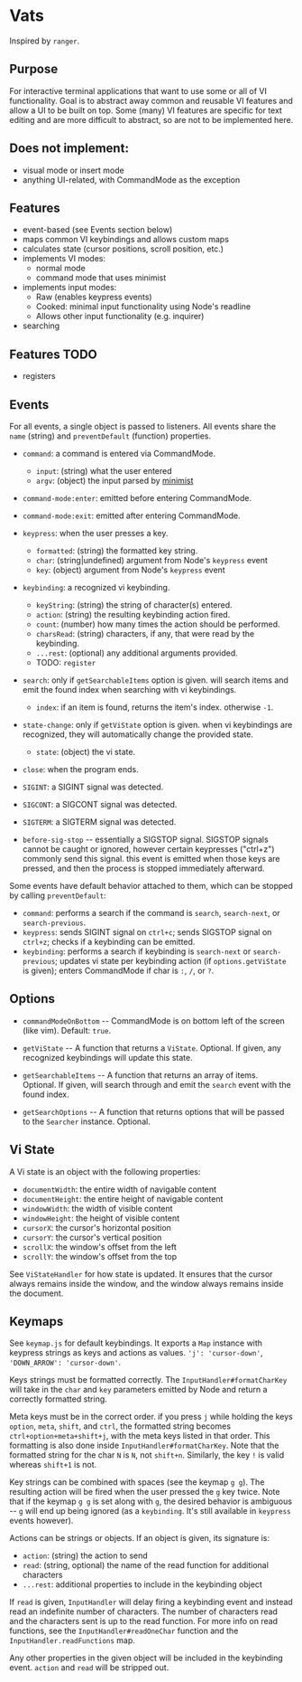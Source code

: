 # Vats
Inspired by `ranger`.

## Purpose
For interactive terminal applications that want to use some or all of VI functionality. Goal is to abstract away common and reusable VI features and allow a UI to be built on top. Some (many) VI features are specific for text editing and are more difficult to abstract, so are not to be implemented here.

## Does not implement:
- visual mode or insert mode
- anything UI-related, with CommandMode as the exception

## Features
- event-based (see Events section below)
- maps common VI keybindings and allows custom maps
- calculates state (cursor positions, scroll position, etc.)
- implements VI modes:
  - normal mode
  - command mode that uses minimist
- implements input modes:
  - Raw (enables keypress events)
  - Cooked: minimal input functionality using Node's readline
  - Allows other input functionality (e.g. inquirer)
- searching

## Features TODO
- registers

## Events
For all events, a single object is passed to listeners. All events share the `name` (string) and `preventDefault` (function) properties.

- `command`: a command is entered via CommandMode.
  - `input`: (string) what the user entered
  - `argv`: (object) the input parsed by [minimist](https://www.npmjs.com/package/minimist)


- `command-mode:enter`: emitted before entering CommandMode.

- `command-mode:exit`: emitted after entering CommandMode.

- `keypress`: when the user presses a key.
  - `formatted`: (string) the formatted key string.
  - `char`: (string|undefined) argument from Node's `keypress` event
  - `key`: (object) argument from Node's `keypress` event


- `keybinding`: a recognized vi keybinding.
  - `keyString`: (string) the string of character(s) entered.
  - `action`: (string) the resulting keybinding action fired.
  - `count`: (number) how many times the action should be performed.
  - `charsRead`: (string) characters, if any, that were read by the keybinding.
  - `...rest`: (optional) any additional arguments provided.
  - TODO: `register`


- `search`: only if `getSearchableItems` option is given. will search items and emit the found index when searching with vi keybindings.
  - `index`: if an item is found, returns the item's index. otherwise `-1`.


- `state-change`: only if `getViState` option is given. when vi keybindings are recognized, they will automatically change the provided state.
  - `state`: (object) the vi state.


- `close`: when the program ends.

- `SIGINT`: a SIGINT signal was detected.

- `SIGCONT`: a SIGCONT signal was detected.

- `SIGTERM`: a SIGTERM signal was detected.

- `before-sig-stop` -- essentially a SIGSTOP signal. SIGSTOP signals cannot be caught or ignored, however certain keypresses ("ctrl+z") commonly send this signal. this event is emitted when those keys are pressed, and then the process is stopped immediately afterward.

Some events have default behavior attached to them, which can be stopped by calling `preventDefault`:
- `command`: performs a search if the command is `search`, `search-next`, or `search-previous`.
- `keypress`: sends SIGINT signal on `ctrl+c`; sends SIGSTOP signal on `ctrl+z`; checks if a keybinding can be emitted.
- `keybinding`: performs a search if keybinding is `search-next` or `search-previous`; updates vi state per keybinding action (if `options.getViState` is given); enters CommandMode if char is `:`, `/`, or `?`.

## Options

- `commandModeOnBottom` -- CommandMode is on bottom left of the screen (like vim). Default: `true`.

- `getViState` -- A function that returns a `ViState`. Optional. If given, any recognized keybindings will update this state.

- `getSearchableItems` -- A function that returns an array of items. Optional. If given, will search through and emit the `search` event with the found index.

- `getSearchOptions` -- A function that returns options that will be passed to the `Searcher` instance. Optional.

## Vi State
A Vi state is an object with the following properties:
- `documentWidth`: the entire width of navigable content
- `documentHeight`: the entire height of navigable content
- `windowWidth`: the width of visible content
- `windowHeight`: the height of visible content
- `cursorX`: the cursor's horizontal position
- `cursorY`: the cursor's vertical position
- `scrollX`: the window's offset from the left
- `scrollY`: the window's offset from the top

See `ViStateHandler` for how state is updated. It ensures that the cursor always remains inside the window, and the window always remains inside the document.

## Keymaps
See `keymap.js` for default keybindings. It exports a `Map` instance with keypress strings as keys and actions as values. `'j': 'cursor-down'`, `'DOWN_ARROW': 'cursor-down'`.

Keys strings must be formatted correctly. The `InputHandler#formatCharKey` will take in the `char` and `key` parameters emitted by Node and return a correctly formatted string.

Meta keys must be in the correct order. if you press `j` while holding the keys `option`, `meta`, `shift`, and `ctrl`, the formatted string becomes `ctrl+option+meta+shift+j`, with the meta keys listed in that order. This formatting is also done inside `InputHandler#formatCharKey`. Note that the formatted string for the char `N` is `N`, not `shift+n`. Similarly, the key `!` is valid whereas `shift+1` is not.

Key strings can be combined with spaces (see the keymap `g g`). The resulting action will be fired when the user pressed the `g` key twice. Note that if the keymap `g g` is set along with `g`, the desired behavior is ambiguous -- `g` will end up being ignored (as a `keybinding`. It's still available in `keypress` events however).

Actions can be strings or objects. If an object is given, its signature is:
- `action`: (string) the action to send
- `read`: (string, optional) the name of the read function for additional characters
- `...rest`: additional properties to include in the keybinding object

If `read` is given, `InputHandler` will delay firing a keybinding event and instead read an indefinite number of characters. The number of characters read and the characters sent is up to the read function. For more info on read functions, see the `InputHandler#readOneChar` function and the `InputHandler.readFunctions` map.

Any other properties in the given object will be included in the keybinding event. `action` and `read` will be stripped out.
